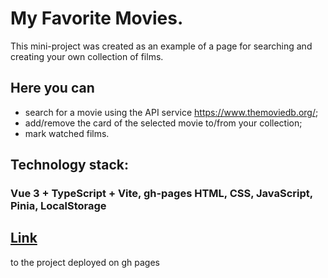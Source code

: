# My Favorite Movies.

This mini-project was created as an example of a page for searching and creating your own collection of films.

## Here you can

- search for a movie using the API service https://www.themoviedb.org/;
- add/remove the card of the selected movie to/from your collection;
- mark watched films.

## Technology stack:

### Vue 3 + TypeScript + Vite, gh-pages HTML, CSS, JavaScript, Pinia, LocalStorage

## [Link](https://vladimirgromyko.github.io/movie-search/) 
to the project deployed on gh pages
